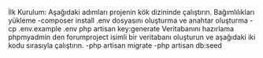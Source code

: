 İlk Kurulum:
Aşağıdaki adımları projenin kök dizininde çalıştırın.
Bağımlılıkları yükleme
    -composer install
.env dosyasını oluşturma ve anahtar oluşturma
    -cp .env.example .env 
    php artisan key:generate
Veritabanını hazırlama
phpmyadmin den forumproject isimli bir veritabanı oluşturun ve aşağıdaki iki kodu sırasıyla çalıştırın.
    -php artisan migrate
    -php artisan db:seed 